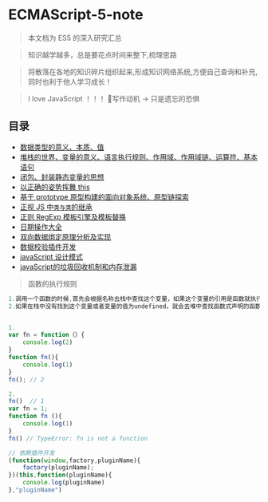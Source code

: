 # ECMAScript-5-note
> 本文档为 ES5 的深入研究汇总

> 知识越学越多，总是要花点时间来整下,梳理思路

> 将散落在各地的知识碎片组织起来,形成知识网络系统,方便自己查询和补充,同时也利于他人学习成长！

> I love JavaScript ！！！
> 写作动机 -> 只是遗忘的恐惧

## 目录

* [数据类型的意义、本质、值](./数据类型.md)
* [堆栈的世界、变量的意义、语言执行规则、作用域、作用域链、运算符、基本语句](./堆栈的世界.md)
* [闭包、封装静态变量的思想](./闭包.md)
* [以正确的姿势挥舞 this](./this.md)
* [基于 prototype 原型构建的面向对象系统、原型链探索](./prototype.md)
* [正视 JS 中`类与类`的继承](./类与类见的继承.md)
* [正则 RegExp 模板引擎及模板替换](./正则.md)
* [日期操作大全](./日期操作大全.md)
* [双向数据绑定原理分析及实现](./双向数据绑定原理分析及实现.md)
* [数据校验插件开发](./数据校验插件开发.md)
* [javaScript 设计模式](./javaScript设计模式.md)
* [javaScript的垃圾回收机制和内存泄漏](./javaScript的垃圾回收机制和内存泄漏.md)


> 函数的执行规则
```javascript
1.调用一个函数的时候,首先会根据名称去栈中查找这个变量，如果这个变量的引用是函数就执行，不是函数就报错！
2.如果在栈中没有找到这个变量或者变量的值为undefined，就会去堆中查找函数式声明的函数，找到并执行


1.
var fn = function（）{
    console.log(2)
}
function fn(){
    console.log(1)
}
fn(); // 2

2.
fn()  // 1
var fn = 1;
function fn (){
    console.log(1)
}
fn() // TypeError: fn is not a function

```


```JavaScript
// 依赖插件开发
(function(window,factory,pluginName){
    factory(pluginName);
})(this,function(pluginName){
    console.log(pluginName)
},"pluginName")


```